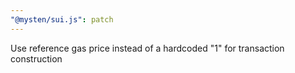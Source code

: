 ```yaml
---
"@mysten/sui.js": patch
---
```


Use reference gas price instead of a hardcoded "1" for transaction construction
